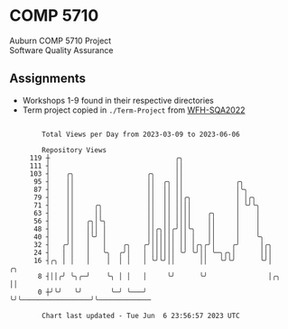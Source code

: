 # COMP 5710
Auburn COMP 5710 Project  
Software Quality Assurance

## Assignments
- Workshops 1-9 found in their respective directories
- Term project copied in `./Term-Project` from [WFH-SQA2022](https://github.com/wumphlett/WFH-SQA2022-AUBURN)

```

        Total Views per Day from 2023-03-09 to 2023-06-06

        Repository Views
     119 ┼                               ╭╮
     111 ┤                               ││
     103 ┤    ╭╮                  ╭╮     ││
      95 ┤    ││                  ││  ╭╮ ││             ╭╮
      87 ┤    ││                  ││  ││ ││             │╰╮
      79 ┤    ││                  ││  ││ ││╭╮           │ │╭╮
      71 ┤    ││     ╭╮           ││  ││ ││││           │ ╰╯╰╮
      63 ┤    ││     ││           ││  ││ ││││    ╭╮     │    │
      56 ┤    ││   ╭╮│╰╮          ││  ││ ││││    ││     │    │
      48 ┤    ││   │││ │          ││╭╮││╭╯││╰╮   ││     │    │
      40 ┤    ││   │╰╯ │          │││││││ ││ │   ││     │    ╰╮
      32 ┤   ╭╯│   │   │    ╭╮   ╭╯││││││ ││ │╭╮╭╯│    ╭╯     │╭╮
      24 ┤   │ │   │   ╰╮  ╭╯│   │ ││││││ ╰╯ ╰╯││ ╰─╮╭╮│      │││
      16 ┤╭╮ │ │   │    │  │ │   │ ╰╯╰╯││      ││   ╰╯╰╯      ╰╯│                   ╭╮
       8 ┤││╭╯ ╰╮╭─╯    ╰╮ │ │   │     ╰╯      ╰╯               │╭╮                 ││
       0 ┼╯╰╯   ╰╯       ╰─╯ ╰───╯                              ╰╯╰─────────────────╯╰─────────────

        Chart last updated - Tue Jun  6 23:56:57 2023 UTC
        
```
